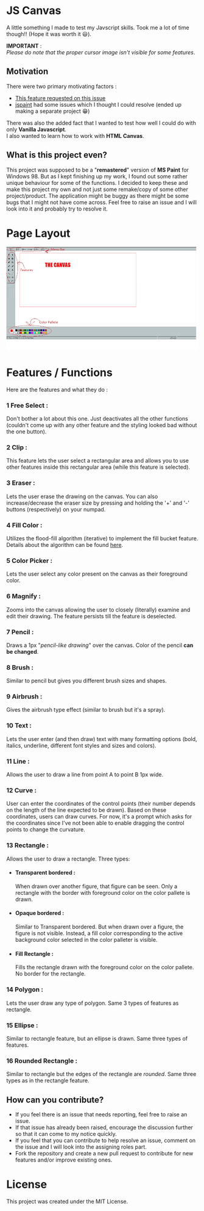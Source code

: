 # JS Canvas

A little something I made to test my Javscript skills. Took me a lot of time though!! (Hope it was worth it :smiley:). 
 
**IMPORTANT** :  
 *Please do note that the proper cursor image isn't visible for some features*.

## Motivation

There were two primary motivating factors :

* [This feature requested on this issue](https://github.com/svcastaneda/svcastaneda.github.io/issues/4)
* [jspaint](https://github.com/1j01/jspaint) had some issues which I thought I could resolve (ended up making a separate project :grin:) 
  
There was also the added fact that I wanted to test how well I could do with only **Vanilla Javascript**.  
I also wanted to  learn how to work with **HTML Canvas**.

## What is this project even?

This project was supposed to be a "**remastered**" version of **MS Paint** for Windows 98. But as I kept finishing up my work, I found out some rather unique behaviour for some of the functions. I decided to keep these and make this project my own and not just some remake/copy of some other project/product. The application might be buggy as there might be some bugs that I might not have come across. Feel free to raise an issue and I will look into it and probably try to resolve it.

# Page Layout

![A Screenshot of how the app looks!](/images/Readme.jpg "A very 'Informative' screenshot")

# Features / Functions

Here are the features and what they do :

### 1 Free Select :
Don't bother a lot about this one. Just deactivates all the other functions (couldn't come up with any other feature and the styling looked bad without the one button).

### 2 Clip :
This feature lets the user select a rectangular area and allows you to use other features inside this rectangular area (while this feature is selected).

### 3 Eraser :
Lets the user erase the drawing on the canvas. You can also increase/decrease the eraser size by pressing and holding the '+' and '-' buttons (respectively) on your numpad.

### 4 Fill Color : 
Utilizes the flood-fill algorithm (iterative) to implement the fill bucket feature. Details about the algorithm can be found [here](http://www.williammalone.com/articles/html5-canvas-javascript-paint-bucket-tool/).

### 5 Color Picker :
Lets the user select any color present on the canvas as their foreground color.

### 6 Magnify :
Zooms into the canvas allowing the user to closely (literally) examine and edit their drawing. The feature persists till the feature is deselected.

### 7 Pencil :
Draws a 1px "*pencil-like drawing*" over the canvas. Color of the pencil **can be changed**.

### 8 Brush :
Similar to pencil but gives you different brush sizes and shapes.

### 9 Airbrush :
Gives the airbrush type effect (similar to brush but it's a spray).

### 10 Text :
Lets the user enter (and then draw) text with many formatting options (bold, italics, underline, different font styles and sizes and colors).

### 11 Line :
Allows the user to draw a line from point A to point B 1px wide.

### 12 Curve :
User can enter the coordinates of the control points (their number depends on the length of the line expected to be drawn). Based on these coordinates, users can draw curves. For now, it's a prompt which asks for the coordinates since I've not been able to enable dragging the control points to change the curvature.

### 13 Rectangle :
Allows the user to draw a rectangle. Three types:

* #### Transparent bordered :
    When drawn over another figure, that figure can be seen. Only a rectangle with the border with foreground color on the color pallete is drawn.

* #### Opaque bordered :
    Similar to Transparent bordered. But when drawn over a figure, the figure is not visible. Instead, a fill color corresponding to the active background color selected in the color palleter is visible.

* #### Fill Rectangle :
    Fills the rectangle drawn with the foreground color on the color pallete. No border for the rectangle.

### 14 Polygon :
Lets the user draw any type of polygon. Same 3 types of features as rectangle.

### 15 Ellipse :
Similar to rectangle feature, but an ellipse is drawn. Same three types of features.

### 16 Rounded Rectangle :
Similar to rectangle but the edges of the rectangle are *rounded*. Same three types as in the rectangle feature.

## How can you contribute?
* If you feel there is an issue that needs reporting, feel free to raise an issue.  
* If that issue has already been raised, encourage the discussion further so that it can come to my notice quickly.
* If you feel that you can contribute to help resolve an issue, comment on the issue and I will look into the assigning roles part.
* Fork the repository and create a new pull request to contribute for new features and/or improve existing ones.
  
# License 
This project was created under the MIT License.
